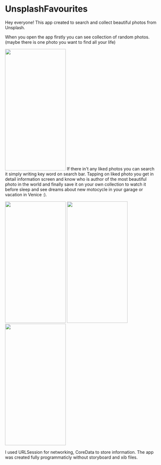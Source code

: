 # UnsplashFavourites
Hey everyone! This app created to search and collect beautiful photos from Unsplash.

When you open the app firstly you can see collection of random photos. (maybe there is one photo you want to find all your life)

<img src="https://user-images.githubusercontent.com/77341488/185055777-dc6e920d-66df-4f45-9089-ef43bc90219b.png" width="200" height="400" />   
If there in't any liked photos you can search it simply writing key word on search bar. Tapping on liked photo you get in detail information screen 
and know who is author of the most beautiful photo in the world and finally save it on your own collection to watch it before sleep and see dreams about 
new motocycle in your garage or vacation in Venice :). 

<img src="https://user-images.githubusercontent.com/77341488/185057200-e24bfc3b-cc77-4178-a9d1-03fc6e3f564e.png" width="200" height="400" />  <img src="https://user-images.githubusercontent.com/77341488/185057814-ab7e2023-66f7-4b7d-8748-ee607d14fc7e.png" width="200" height="400" /> 
<img src="https://user-images.githubusercontent.com/77341488/185057921-1755a1a8-1b08-4082-9dc8-b6d730ea56d4.png" width="200" height="400" />

I used URLSession for networking, CoreData to store information. The app was created fully programmaticly without storyboard and xib files.
